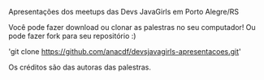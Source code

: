 Apresentações dos meetups das Devs JavaGirls em Porto Alegre/RS

Você pode fazer download ou clonar as palestras no seu computador!
Ou pode fazer fork para seu repositório :)

'git clone https://github.com/anacdf/devsjavagirls-apresentacoes.git'

Os créditos são das autoras das palestras.